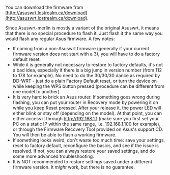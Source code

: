 You can download the firmware from [http://asuswrt.lostrealm.ca/download](http://asuswrt.lostrealm.ca/download).

Since Asuswrt-merlin is mostly a variant of the original Asuswrt, it means that there is no special procedure to flash it.  Just flash it the same way you would flash any regular Asus firmware.  A few notes:

* If coming from a non-Asuswrt firmware (generally if your current firmware version does not start with a 3), you will have to do a factory default reset.
* While it is generally not necessary to restore to factory defaults, it's not a bad idea, especially if there is a big jump in version number (from 112 to 178 for example).  No need to do the 30/30/30 dance as required by DD-WRT - just do a plain Factory Default reset, or turn the device on while keeping the WPS button pressed (procedure can be different from one model to another).
* It is very hard to brick an Asus router.  If something goes wrong during flashing, you can put your router in Recovery mode by powering it on while you keep Reset pressed.  After your release it, the power LED will either blink or stay off (depending on the model).  At that point, you can either access it through http://192.168.1.1 (make sure you first set your PC on a static IP within the same range, i.e. 192.168.1.100 for example), or through the Firmware Recovery Tool provided on Asus's support CD.  You will then be able to flash a working firmware.
* If something looks weird, don't waste too much time: save your settings, reset to factory default, reconfigure the basics, and see if the issue is resolved.  If not, you can always restore your saved settings, and do some more advanced troubleshooting.
* It is NOT recommended to restore settings saved under a different firmware version.  It _might_ work, but there is no guarantee.